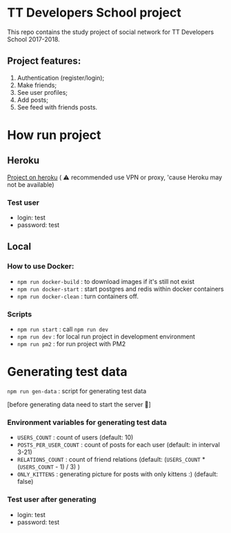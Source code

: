 # TT Developers School project

This repo contains the study project of social network for TT Developers School 2017-2018.

## Project features:
1. Authentication (register/login);
2. Make friends;
3. See user profiles;
3. Add posts;
4. See feed with friends posts.

# How run project

## Heroku
[Project on heroku](https://tt-school-project-template.herokuapp.com/) ( ⚠ recommended use VPN or proxy, 'cause Heroku may not be available)

### Test user
* login: test
* password: test

## Local

### How to use Docker:
* `npm run docker-build` : to download images if it's still not exist
* `npm run docker-start` : start postgres and redis within docker containers
* `npm run docker-clean` : turn containers off.

### Scripts
* `npm run start` : call `npm run dev`
* `npm run dev`   : for local run project in development environment
* `npm run pm2`   : for run project with PM2

# Generating test data

`npm run gen-data` : script for generating test data

[before generating data need to start the server 🚀]

### Environment variables for generating test data
* `USERS_COUNT`          : count of users (default: 10)
* `POSTS_PER_USER_COUNT` : count of posts for each user (default: in interval 3-21)
* `RELATIONS_COUNT`      : count of friend relations (default: (`USERS_COUNT` * (`USERS_COUNT` - 1) / 3) )
* `ONLY_KITTENS`         : generating picture for posts with only kittens :) (default: false)

### Test user after generating
* login: test
* password: test
